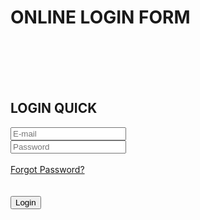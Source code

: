 <!DOCTYPE html>
<html lang="en">

<head>
    <meta charset="UTF-8">
    <meta http-equiv="X-UA-Compatible" content="IE=edge">
    <meta name="viewport" content="width=device-width, initial-scale=1.0">
    <link rel="stylesheet" href="loginstyle.css">
    <title>login</title>
</head>

<body>
    <h1>ONLINE LOGIN FORM</h1>
    <div class="Login_Form">
        <br>
        <br>
        <br>
        <br>
        <h2>LOGIN QUICK</h2>
        <div class="user">
            <input type="text" placeholder="E-mail" >
        </div>
        <div class="pass">
            <input type="text" placeholder="Password">
        </div>
        <div class="Submit">
            <br>
            <a href="#">Forgot Password?</a>
            <div class="log">
                <br>
                <br> 
                <input type="submit" value="Login" onclick="window.location = 'Camping.html'">
            </div>
        </div>
    </div>
</body>

</html>
